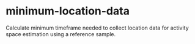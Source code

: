 # minimum-location-data
Calculate minimum timeframe needed to collect location data for activity space estimation using a reference sample.
